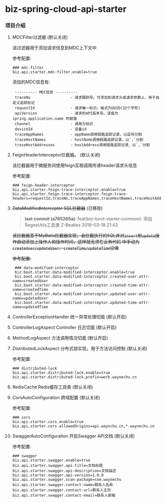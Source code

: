 # biz-spring-cloud-api-starter

### 项目介绍

1. MDCFilter过滤器 (默认关闭)

    该过滤器用于添加请求信息到MDC上下文中
    
    参考配置:
    ```
    ### mdc-filter
    biz.api.starter.mdc-filter.enable=true
   ```
   
   添加的MDC信息有:
   ```
    ---------- MDC信息 ----------
    traceNo                  - 请求跟踪号。可添加到请求头或请求参数上，用于自定义追踪标记
    requestId                - 请求唯一标识。格式为UUID(32个字符)
    apiVersion               - 请求的API版本号。该值为 spring.application.name 的赋值
    channel                  - 调用方标识
    deviceId                 - 设备id
    traceAppNames            - appName调用链路追踪记录，以逗号分割
    traceHostNames           - hostName调用链路追踪记录，以`,`分割
    traceHostAddresses       - hostAddress调用链路追踪记录，以`,`分割
   ```
   
2. FeignHeaderInterceptor拦截器。 (默认关闭)

    该拦截器用于微服务间使用feign互相调用传递header请求头信息
    
    参考配置:
    ```
    ### feign-header-interceptor
    biz.api.starter.feign-trace-interceptor.enable=true
    biz.api.starter.feign-trace-interceptor.feign-trace-headers=requestId,traceNo,traceAppNames,traceHostNames,traceHostAddresses
    ```
    
3. ~~DataModifiedInterceptor SQL拦截器~~ (已移除)

    > **last commit (a765265a)**: feat(biz-boot-starter-common): 添加RegexUtils工具类 Z-Beatles 2019-03-18 21:43
    
    ~~该拦截器基于MyBatis拦截器实现，会拦截执行的SQL并对`insert`和`update`操作自动添加上操作人和操作时间，这样就无须在业务代码
    中手动为`createUser/updateUser`、`createTime/updateTime`设值~~

    ~~参考配置:~~
    ```
     ### data-modified-interceptor
     biz.boot.starter.data-modified-interceptor.enable=true
     biz.boot.starter.data-modified-interceptor.created-user-attr-name=createdUser
     biz.boot.starter.data-modified-interceptor.created-time-attr-name=createdTime
     biz.boot.starter.data-modified-interceptor.updated-user-attr-name=updatedUser
     biz.boot.starter.data-modified-interceptor.updated-time-attr-name=updatedTime
    ```
    
4. ControllerExceptionHandler 统一异常处理切面 (默认开启)

5. ControllerLogAspect Controller 日志切面 (默认开启)

6. MethodLogAspect 方法调用情况切面 (默认开启)

7. DistributedLockAspect 分布式锁实现，用于方法访问控制 (默认关闭)

    参考配置:
    ```
    ### distributed-lock
    biz.api.starter.distributed-lock.enable=true
    biz.api.starter.distributed-lock.prefix=work.waynechu.cn
    ```

8. RedisCache Redis缓存工具类 (默认关闭)

9. CorsAutoConfiguration 跨域配置 (默认关闭)

    参考配置:
    ```
    ### cors
    biz.api.starter.cors.enable=true
    biz.api.starter.cors.allowedOrigins=api.waynchu.cn,*.waynechu.cn
    ```

10. SwaggerAutoConfiguration 开启Swagger API文档 (默认关闭)

    参考配置:
    ```
    ### swagger
    biz.api.starter.swagger.enable=true
    biz.api.starter.swagger.api-title=文档标题
    biz.api.starter.swagger.api-description=文档描述
    biz.api.starter.swagger.api-version=1.0.0
    biz.api.starter.swagger.scan-package=com.waynechu
    biz.api.starter.swagger.contact-name=联系人名称
    biz.api.starter.swagger.contact-url=联系人主页
    biz.api.starter.swagger.contact-email=联系人邮箱
    ```
    